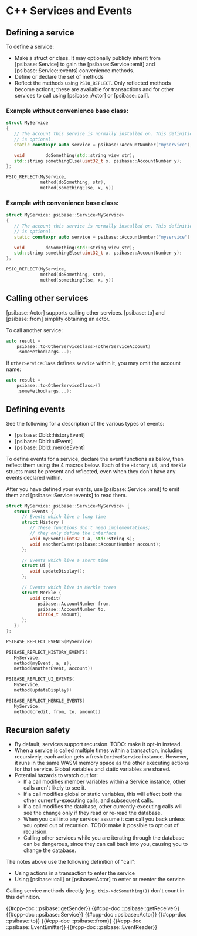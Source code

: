 # C++ Services and Events

## Defining a service

To define a service:

- Make a struct or class. It may optionally publicly inherit from [psibase::Service] to gain the [psibase::Service::emit] and [psibase::Service::events] convenience methods.
- Define or declare the set of methods
- Reflect the methods using `PSIO_REFLECT`. Only reflected methods become actions; these are available for transactions and for other services to call using [psibase::Actor] or [psibase::call].

### Example without convenience base class:

```c++
struct MyService
{
   // The account this service is normally installed on. This definition
   // is optional.
   static constexpr auto service = psibase::AccountNumber("myservice");

   void        doSomething(std::string_view str);
   std::string somethingElse(uint32_t x, psibase::AccountNumber y);
};

PSIO_REFLECT(MyService,
             method(doSomething, str),
             method(somethingElse, x, y))
```

### Example with convenience base class:

```c++
struct MyService: psibase::Service<MyService>
{
   // The account this service is normally installed on. This definition
   // is optional.
   static constexpr auto service = psibase::AccountNumber("myservice");

   void        doSomething(std::string_view str);
   std::string somethingElse(uint32_t x, psibase::AccountNumber y);
};

PSIO_REFLECT(MyService,
             method(doSomething, str),
             method(somethingElse, x, y))
```

## Calling other services

[psibase::Actor] supports calling other services. [psibase::to] and [psibase::from] simplify obtaining an actor.

To call another service:

```c++
auto result =
    psibase::to<OtherServiceClass>(otherServiceAccount)
    .someMethod(args...);
```

If `OtherServiceClass` defines `service` within it, you may omit the account name:

```c++
auto result =
    psibase::to<OtherServiceClass>()
    .someMethod(args...);
```

## Defining events

See the following for a description of the various types of events:

- [psibase::DbId::historyEvent]
- [psibase::DbId::uiEvent]
- [psibase::DbId::merkleEvent]

To define events for a service, declare the event functions as below, then reflect them using the 4 macros below. Each of the `History`, `Ui`, and `Merkle` structs must be present and reflected, even when they don't have any events declared within.

After you have defined your events, use [psibase::Service::emit] to emit them and [psibase::Service::events] to read them.

```c++
struct MyService: psibase::Service<MyService> {
   struct Events {
      // Events which live a long time
      struct History {
         // These functions don't need implementations;
         // they only define the interface
         void myEvent(uint32_t a, std::string s);
         void anotherEvent(psibase::AccountNumber account);
      };

      // Events which live a short time
      struct Ui {
         void updateDisplay();
      };

      // Events which live in Merkle trees
      struct Merkle {
         void credit(
            psibase::AccountNumber from,
            psibase::AccountNumber to,
            uint64_t amount);
      };
   };
};

PSIBASE_REFLECT_EVENTS(MyService)

PSIBASE_REFLECT_HISTORY_EVENTS(
   MyService,
   method(myEvent, a, s),
   method(anotherEvent, account))

PSIBASE_REFLECT_UI_EVENTS(
   MyService,
   method(updateDisplay))

PSIBASE_REFLECT_MERKLE_EVENTS(
   MyService,
   method(credit, from, to, amount))
```

## Recursion safety

- By default, services support recursion. TODO: make it opt-in instead.
- When a service is called multiple times within a transaction, including recursively, each action gets a fresh `DerivedService` instance. However, it runs in the same WASM memory space as the other executing actions for that service. Global variables and static variables are shared.
- Potential hazards to watch out for:
  - If a call modifies member variables within a Service instance, other calls aren't likely to see it.
  - If a call modifies global or static variables, this will effect both the other currently-executing calls, and subsequent calls.
  - If a call modifies the database, other currently-executing calls will see the change only if they read or re-read the database.
  - When you call into any service; assume it can call you back unless you opted out of recursion. TODO: make it possible to opt out of recursion.
  - Calling other services while you are iterating through the database can be dangerous, since they can call back into you, causing you to change the database.

The notes above use the following definition of "call":

- Using actions in a transaction to enter the service
- Using [psibase::call] or [psibase::Actor] to enter or reenter the service

Calling service methods directly (e.g. `this->doSomething()`) don't count in this definition.

{{#cpp-doc ::psibase::getSender}}
{{#cpp-doc ::psibase::getReceiver}}
{{#cpp-doc ::psibase::Service}}
{{#cpp-doc ::psibase::Actor}}
{{#cpp-doc ::psibase::to}}
{{#cpp-doc ::psibase::from}}
{{#cpp-doc ::psibase::EventEmitter}}
{{#cpp-doc ::psibase::EventReader}}
